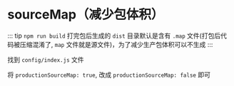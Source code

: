 # sourceMap（减少包体积）

::: tip
`npm run build` 打完包后生成的 `dist` 目录默认是含有 `.map` 文件(打包后代码被压缩混淆了, `map` 文件就是源文件)，为了减少生产包体积可以不生成
:::

找到 `config/index.js` 文件

将 `productionSourceMap: true`, 改成 `productionSourceMap: false` 即可